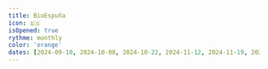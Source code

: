 ```yaml
---
title: BioEspuña
icon: 🇪🇸
isOpened: true
rythme: monthly
color: 'orange'
dates: [2024-09-10, 2024-10-08, 2024-10-22, 2024-11-12, 2024-11-19, 2024-12-03, 2024-12-10, 2025-01-14, 2025-01-28]
---
```

